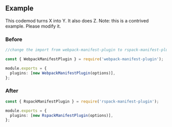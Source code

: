


## Example
This codemod turns X into Y. It also does Z.
Note: this is a contrived example. Please modify it.

### Before

```ts
//change the import from webpack-manifest-plugin to rspack-manifest-plugin

const { WebpackManifestPlugin } = require('webpack-manifest-plugin');

module.exports = {
  plugins: [new WebpackManifestPlugin(options)],
};
```

### After

```ts
const { RspackManifestPlugin } = require('rspack-manifest-plugin');

module.exports = {
  plugins: [new RspackManifestPlugin(options)],
};
```


